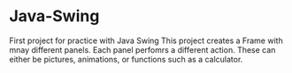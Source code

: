 # Java-Swing
First project for practice with Java Swing
This project creates a Frame with mnay different panels. Each panel perfomrs a different action. These can either be pictures, animations, or functions such as a calculator.
